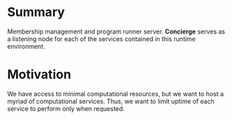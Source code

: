 # Summary
Membership management and program runner server. **Concierge** serves as a listening node for each
of the services contained in this runtime environment.

# Motivation
We have access to minimal computational resources, but we want to host a myriad
of computational services. Thus, we want to limit uptime of each service to
perform only when requested.

